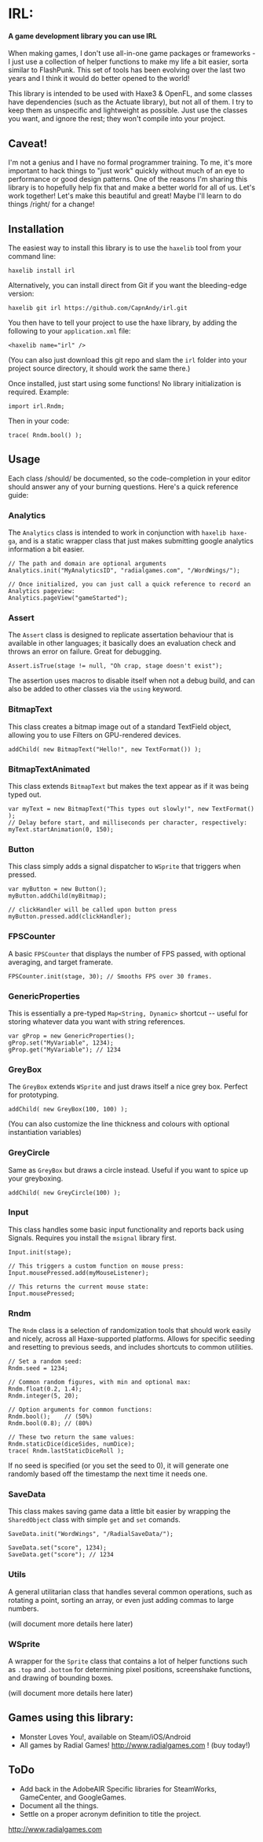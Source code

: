 # IRL:
#### A game development library you can use IRL

When making games, I don't use all-in-one game packages or frameworks - I just use a collection of helper functions to make my life a bit easier, sorta similar to FlashPunk. This set of tools has been evolving over the last two years and I think it would do better opened to the world!

This library is intended to be used with Haxe3 & OpenFL, and some classes have dependencies (such as the Actuate library), but not all of them.  I try to keep them as unspecific and lightweight as possible.  Just use the classes you want, and ignore the rest; they won't compile into your project.

## Caveat!

I'm not a genius and I have no formal programmer training. To me, it's more important to hack things to "just work" quickly without much of an eye to performance or good design patterns. One of the reasons I'm sharing this library is to hopefully help fix that and make a better world for all of us. Let's work together! Let's make this beautiful and great! Maybe I'll learn to do things /right/ for a change!

## Installation

The easiest way to install this library is to use the `haxelib` tool from your command line:
	
	haxelib install irl
	
Alternatively, you can install direct from Git if you want the bleeding-edge version:
	
	haxelib git irl https://github.com/CapnAndy/irl.git
	
You then have to tell your project to use the haxe library, by adding the following to your `application.xml` file:

	<haxelib name="irl" />
	
(You can also just download this git repo and slam the `irl` folder into your project source directory, it should work the same there.)

Once installed, just start using some functions! No library initialization is required. Example:
	
	import irl.Rndm;
	
Then in your code:
	
	trace( Rndm.bool() );
	
## Usage

Each class /should/ be documented, so the code-completion in your editor should answer any of your burning questions. Here's a quick reference guide:

### Analytics

The `Analytics` class is intended to work in conjunction with `haxelib haxe-ga`, and is a static wrapper class that just makes submitting google analytics information a bit easier.

	// The path and domain are optional arguments
	Analytics.init("MyAnalyticsID", "radialgames.com", "/WordWings/");
	
	// Once initialized, you can just call a quick reference to record an Analytics pageview:
	Analytics.pageView("gameStarted");
	
### Assert

The `Assert` class is designed to replicate assertation behaviour that is available in other languages; it basically does an evaluation check and throws an error on failure. Great for debugging.

	Assert.isTrue(stage != null, "Oh crap, stage doesn't exist");
	
The assertion uses macros to disable itself when not a debug build, and can also be added to other classes via the `using` keyword.

### BitmapText

This class creates a bitmap image out of a standard TextField object, allowing you to use Filters on GPU-rendered devices.

	addChild( new BitmapText("Hello!", new TextFormat()) );
	
### BitmapTextAnimated

This class extends `BitmapText` but makes the text appear as if it was being typed out.

	var myText = new BitmapText("This types out slowly!", new TextFormat() );
	// Delay before start, and milliseconds per character, respectively:	
	myText.startAnimation(0, 150);
	
### Button

This class simply adds a signal dispatcher to `WSprite` that triggers when pressed.

	var myButton = new Button();
	myButton.addChild(myBitmap);
	
	// clickHandler will be called upon button press
	myButton.pressed.add(clickHandler);
	
### FPSCounter

A basic `FPSCounter` that displays the number of FPS passed, with optional averaging, and target framerate.

	FPSCounter.init(stage, 30); // Smooths FPS over 30 frames.
	
### GenericProperties

This is essentially a pre-typed `Map<String, Dynamic>` shortcut -- useful for storing whatever data you want with string references.

	var gProp = new GenericProperties();
	gProp.set("MyVariable", 1234);
	gProp.get("MyVariable"); // 1234
	
### GreyBox

The `GreyBox` extends `WSprite` and just draws itself a nice grey box. Perfect for prototyping.

	addChild( new GreyBox(100, 100) );
	
(You can also customize the line thickness and colours with optional instantiation variables)

### GreyCircle

Same as `GreyBox` but draws a circle instead. Useful if you want to spice up your greyboxing.

	addChild( new GreyCircle(100) );

### Input

This class handles some basic input functionality and reports back using Signals. Requires you install the `msignal` library first.

	Input.init(stage);
	
	// This triggers a custom function on mouse press:
	Input.mousePressed.add(myMouseListener);
	
	// This returns the current mouse state:
	Input.mousePressed;
	
### Rndm

The `Rndm` class is a selection of randomization tools that should work easily and nicely, across all Haxe-supported platforms.  Allows for specific seeding and resetting to previous seeds, and includes shortcuts to common utilities.

	// Set a random seed:
	Rndm.seed = 1234;
	
	// Common random figures, with min and optional max:
	Rndm.float(0.2, 1.4);
	Rndm.integer(5, 20);
	
	// Option arguments for common functions:
	Rndm.bool(); 	// (50%)
	Rndm.bool(0.8); // (80%)
	
	// These two return the same values:
	Rndm.staticDice(diceSides, numDice);
	trace( Rndm.lastStaticDiceRoll );
	
If no seed is specified (or you set the seed to 0), it will generate one randomly based off the timestamp the next time it needs one.

### SaveData

This class makes saving game data a little bit easier by wrapping the `SharedObject` class with simple `get` and `set` comands.

	SaveData.init("WordWings", "/RadialSaveData/");
	
	SaveData.set("score", 1234);
	SaveData.get("score"); // 1234

### Utils

A general utilitarian class that handles several common operations, such as rotating a point, sorting an array, or even just adding commas to large numbers.

(will document more details here later)

### WSprite

A wrapper for the `Sprite` class that contains a lot of helper functions such as `.top` and `.bottom` for determining pixel positions, screenshake functions, and drawing of bounding boxes.

(will document more details here later)
	
## Games using this library:
	
 - Monster Loves You!, available on Steam/iOS/Android
 - All games by Radial Games! http://www.radialgames.com ! (buy today!)

## ToDo

 - Add back in the AdobeAIR Specific libraries for SteamWorks, GameCenter, and GoogleGames.
 - Document all the things.
 - Settle on a proper acronym definition to title the project.

http://www.radialgames.com